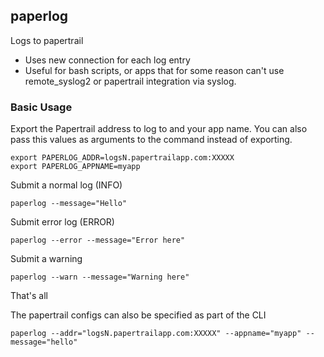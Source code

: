 ## paperlog

Logs to papertrail

- Uses new connection for each log entry
- Useful for bash scripts, or apps that for some reason can't use remote_syslog2 or papertrail integration via syslog.

### Basic Usage

Export the Papertrail address to log to and your app name. You can also pass this values as arguments to the command instead of exporting.

```
export PAPERLOG_ADDR=logsN.papertrailapp.com:XXXXX
export PAPERLOG_APPNAME=myapp
```

Submit a normal log (INFO)

```
paperlog --message="Hello"
```

Submit error log (ERROR)

```
paperlog --error --message="Error here"
```

Submit a warning

```
paperlog --warn --message="Warning here"
```

That's all

The papertrail configs can also be specified as part of the CLI

```
paperlog --addr="logsN.papertrailapp.com:XXXXX" --appname="myapp" --message="hello"
```
